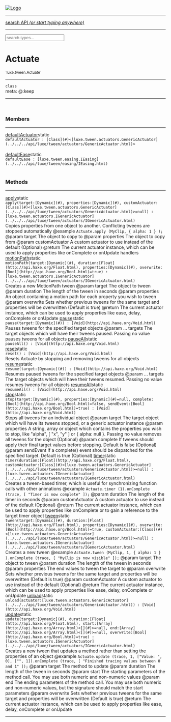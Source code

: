 
[![Logo](../../../images/logo.png)](../../../api/index.html)

<hr/>
<a href="#" id="search_bar" onclick="return;"><div> search API <em>(or start typing anywhere)</em> </div></a>
<hr/>

<script src="../../../js/omnibar.js"> </script>
<link rel="stylesheet" type="text/css" href="../../../css/omnibar.css" media="all">

<div id="omnibar"> <a href="#" onclick="return" id="omnibar_close"></a> <input id="omnibar_text" type="text" placeholder="search types..."></input></div>
<script  id="typelist" data-relpath="../../../" data-types="Luxe,luxe.AppConfig,luxe.Audio,luxe.Camera,luxe.Circle,luxe.Color,luxe.ColorHSL,luxe.ColorHSV,luxe.Component,luxe.Core,luxe.Cursor,luxe.Debug,luxe.Draw,luxe.EmitHandler,luxe.Emitter,luxe.Entity,luxe.Events,luxe.Game,luxe.GamepadEvent,luxe.GamepadEventType,luxe.ID,luxe.Input,luxe.InputEvent,luxe.InputType,luxe.InteractState,luxe.Key,luxe.KeyEvent,luxe.Log,luxe.Matrix,luxe.Mesh,luxe.ModState,luxe.MouseButton,luxe.MouseEvent,luxe.NineSlice,luxe.Objects,luxe.Parcel,luxe.ParcelProgress,luxe.Particle,luxe.ParticleEmitter,luxe.ParticleEmitterInitData,luxe.ParticleSystem,luxe.Physics,luxe.PhysicsEngine,luxe.ProjectionType,luxe.Quaternion,luxe.Rectangle,luxe.Scan,luxe.Scene,luxe.Screen,luxe.SizeMode,luxe.Sound,luxe.Sprite,luxe.State,luxe.States,luxe.Text,luxe.TextAlign,luxe.TextEvent,luxe.TextEventType,luxe.Timer,luxe.TouchEvent,luxe.Transform,luxe.Vec,luxe.Vector,luxe.Visual,luxe._Core.CoreThreadRequest,luxe._Core.LoadShaderInfo,luxe._Core.LoadTextureInfo,luxe._Emitter.EmitNode,luxe._Events.EventConnection,luxe._Events.EventObject,luxe._NineSlice.Slice,luxe._Parcel.DataInfo,luxe._Parcel.FontInfo,luxe._Parcel.ShaderInfo,luxe._Parcel.SoundInfo,luxe._Parcel.TextInfo,luxe.collision.Collision,luxe.collision.CollisionData,luxe.collision.ShapeDrawer,luxe.collision.ShapeDrawerLuxe,luxe.collision.shapes.Circle,luxe.collision.shapes.Polygon,luxe.collision.shapes.Shape,luxe.components.Components,luxe.components.cameras.FlyCamera,luxe.components.render.MeshComponent,luxe.components.sprite.SpriteAnimation,luxe.components.sprite.SpriteAnimationData,luxe.components.sprite.SpriteAnimationEventData,luxe.components.sprite.SpriteAnimationFrame,luxe.components.sprite.SpriteAnimationFrameEvent,luxe.components.sprite.SpriteAnimationFrameSource,luxe.components.sprite.SpriteAnimationType,luxe.debug.BatcherDebugView,luxe.debug.DebugInspectorOptions,luxe.debug.DebugView,luxe.debug.Inspector,luxe.debug.ProfilerDebugView,luxe.debug.RenderStats,luxe.debug.StatsDebugView,luxe.debug.TraceDebugView,luxe.debug._ProfilerDebugView.ProfilerBar,luxe.debug._ProfilerDebugView.ProfilerValue,luxe.importers.obj.Data,luxe.importers.obj.Normal,luxe.importers.obj.Reader,luxe.importers.obj.UV,luxe.importers.obj.Vector,luxe.importers.obj.Vertex,luxe.importers.texturepacker.TexturePackerData,luxe.importers.texturepacker.TexturePackerFrame,luxe.importers.texturepacker.TexturePackerJSON,luxe.importers.texturepacker.TexturePackerJSONType,luxe.importers.texturepacker.TexturePackerMeta,luxe.importers.texturepacker.TexturePackerRect,luxe.importers.texturepacker.TexturePackerSize,luxe.importers.texturepacker.TexturePackerSpriteAnimation,luxe.importers.tiled.TiledLayer,luxe.importers.tiled.TiledMap,luxe.importers.tiled.TiledMapData,luxe.importers.tiled.TiledMapOptions,luxe.importers.tiled.TiledObject,luxe.importers.tiled.TiledObjectGroup,luxe.importers.tiled.TiledObjectType,luxe.importers.tiled.TiledPolyObject,luxe.importers.tiled.TiledPropertyTile,luxe.importers.tiled.TiledTile,luxe.importers.tiled.TiledTileset,luxe.macros.BuildVersion,luxe.macros.ComponentRules,luxe.macros.EntityRules,luxe.options.BatcherOptions,luxe.options.BitmapFontOptions,luxe.options.CameraOptions,luxe.options.CircleGeometryOptions,luxe.options.ColorOptions,luxe.options.ComponentOptions,luxe.options.DrawArcOptions,luxe.options.DrawBoxOptions,luxe.options.DrawCircleOptions,luxe.options.DrawLineOptions,luxe.options.DrawNgonOptions,luxe.options.DrawPlaneOptions,luxe.options.DrawRectangleOptions,luxe.options.DrawRingOptions,luxe.options.DrawTextureOptions,luxe.options.EntityOptions,luxe.options.FontOptions,luxe.options.GeometryOptions,luxe.options.LineGeometryOptions,luxe.options.LuxeCameraOptions,luxe.options.MeshOptions,luxe.options.NineSliceOptions,luxe.options.ParcelOptions,luxe.options.ParcelProgressOptions,luxe.options.ParticleEmitterOptions,luxe.options.ParticleOptions,luxe.options.PlaneGeometryOptions,luxe.options.QuadGeometryOptions,luxe.options.RectangleGeometryOptions,luxe.options.ResourceOptions,luxe.options.SpriteOptions,luxe.options.StateOptions,luxe.options.StatesOptions,luxe.options.TextOptions,luxe.options.TextureOptions,luxe.options.TileLayerOptions,luxe.options.TileOptions,luxe.options.TilemapOptions,luxe.options.TilemapVisualOptions,luxe.options.TilesetOptions,luxe.options.VisualOptions,luxe.options._DrawOptions.DrawOptions,luxe.options._FontOptions.FontOptions,luxe.resource.DataResource,luxe.resource.JSONResource,luxe.resource.Resource,luxe.resource.ResourceManager,luxe.resource.ResourceStats,luxe.resource.ResourceType,luxe.resource.SoundResource,luxe.resource.TextResource,luxe.structural.BST,luxe.structural.BSTNode,luxe.structural.BSTTraverseMethod,luxe.structural.Bag,luxe.structural.BalancedBST,luxe.structural.BalancedBSTNode,luxe.structural.BalancedBSTNode_phoenix_geometry_GeometryKey_phoenix_geometry_Geometry,luxe.structural.BalancedBSTTraverseMethod,luxe.structural.BalancedBST_phoenix_geometry_GeometryKey_phoenix_geometry_Geometry,luxe.structural.Heap,luxe.structural.Pool,luxe.structural.Stack,luxe.structural.StackNode,luxe.structural._Bag.BagNode,luxe.structural._BalancedBST.NodeColor,luxe.tilemaps.Isometric,luxe.tilemaps.IsometricVisual,luxe.tilemaps.Ortho,luxe.tilemaps.OrthoVisual,luxe.tilemaps.Tile,luxe.tilemaps.TileArray,luxe.tilemaps.TileLayer,luxe.tilemaps.TileOffset,luxe.tilemaps.Tilemap,luxe.tilemaps.TilemapOrientation,luxe.tilemaps.TilemapVisual,luxe.tilemaps.TilemapVisualLayerGeometry,luxe.tilemaps.Tileset,luxe.tween.Actuate,luxe.tween.BezierPath,luxe.tween.ComponentPath,luxe.tween.IComponentPath,luxe.tween.LinearPath,luxe.tween.MotionPath,luxe.tween.ObjectHash,luxe.tween.RotationPath,luxe.tween._Actuate.TweenTimer,luxe.tween.actuators.GenericActuator,luxe.tween.actuators.IGenericActuator,luxe.tween.actuators.MethodActuator,luxe.tween.actuators.MotionPathActuator,luxe.tween.actuators.PropertyDetails,luxe.tween.actuators.PropertyPathDetails,luxe.tween.actuators.SimpleActuator,luxe.tween.easing.Back,luxe.tween.easing.BackEaseIn,luxe.tween.easing.BackEaseInOut,luxe.tween.easing.BackEaseOut,luxe.tween.easing.Bounce,luxe.tween.easing.BounceEaseIn,luxe.tween.easing.BounceEaseInOut,luxe.tween.easing.BounceEaseOut,luxe.tween.easing.Cubic,luxe.tween.easing.CubicEaseIn,luxe.tween.easing.CubicEaseInOut,luxe.tween.easing.CubicEaseOut,luxe.tween.easing.Elastic,luxe.tween.easing.ElasticEaseIn,luxe.tween.easing.ElasticEaseInOut,luxe.tween.easing.ElasticEaseOut,luxe.tween.easing.Expo,luxe.tween.easing.ExpoEaseIn,luxe.tween.easing.ExpoEaseInOut,luxe.tween.easing.ExpoEaseOut,luxe.tween.easing.IEasing,luxe.tween.easing.Linear,luxe.tween.easing.LinearEaseNone,luxe.tween.easing.Quad,luxe.tween.easing.QuadEaseIn,luxe.tween.easing.QuadEaseInOut,luxe.tween.easing.QuadEaseOut,luxe.tween.easing.Quart,luxe.tween.easing.QuartEaseIn,luxe.tween.easing.QuartEaseInOut,luxe.tween.easing.QuartEaseOut,luxe.tween.easing.Quint,luxe.tween.easing.QuintEaseIn,luxe.tween.easing.QuintEaseInOut,luxe.tween.easing.QuintEaseOut,luxe.tween.easing.Sine,luxe.tween.easing.SineEaseIn,luxe.tween.easing.SineEaseInOut,luxe.tween.easing.SineEaseOut,luxe.utils.GeometryUtils,luxe.utils.JSON,luxe.utils.Maths,luxe.utils.UUID,luxe.utils.Utils,luxe.utils._UUID.Rule30,luxe.utils.json.JSONDecoder,luxe.utils.json.JSONEncoder,luxe.utils.json.JSONParseError,luxe.utils.json.JSONToken,luxe.utils.json.JSONTokenType,luxe.utils.json.JSONTokenizer,phoenix.BatchGroup,phoenix.BatchState,phoenix.Batcher,phoenix.BatcherKey,phoenix.BitmapFont,phoenix.BlendEquation,phoenix.BlendMode,phoenix.Camera,phoenix.Circle,phoenix.ClampType,phoenix.Color,phoenix.ColorHSL,phoenix.ColorHSV,phoenix.ComponentOrder,phoenix.DualQuaternion,phoenix.FilterType,phoenix.FontInfo,phoenix.Matrix,phoenix.MatrixTransform,phoenix.PrimitiveType,phoenix.ProjectionType,phoenix.Quaternion,phoenix.Ray,phoenix.Rectangle,phoenix.RenderPass,phoenix.RenderPath,phoenix.RenderState,phoenix.RenderTexture,phoenix.Renderer,phoenix.RendererStats,phoenix.Shader,phoenix.Spatial,phoenix.TextAlign,phoenix.Texture,phoenix.Transform,phoenix.UniformValue,phoenix.UniformValueType,phoenix.Vec,phoenix.Vector,phoenix._Batcher.BlendEquation_Impl_,phoenix._Batcher.BlendMode_Impl_,phoenix._Batcher.PrimitiveType_Impl_,phoenix._BitmapFont.Character,phoenix._BitmapFont.Parser,phoenix._Vector.ComponentOrder_Impl_,phoenix._Vector.Vec_Impl_,phoenix.geometry.ArcGeometry,phoenix.geometry.CircleGeometry,phoenix.geometry.ComplexGeometry,phoenix.geometry.ComplexQuad,phoenix.geometry.CompositeGeometry,phoenix.geometry.Geometry,phoenix.geometry.GeometryKey,phoenix.geometry.GeometryState,phoenix.geometry.LineGeometry,phoenix.geometry.PlaneGeometry,phoenix.geometry.QuadGeometry,phoenix.geometry.RectangleGeometry,phoenix.geometry.RingGeometry,phoenix.geometry.TextGeometry,phoenix.geometry.TextureCoord,phoenix.geometry.TextureCoordSet,phoenix.geometry.Vertex,phoenix.utils.Rendering"></script>


<h1>Actuate</h1>
<small>`luxe.tween.Actuate`</small>



<hr/>

`class`<br/><span class="meta">
meta: @:keep</span>

<hr/>


&nbsp;
&nbsp;




<h3>Members</h3> <hr/><span class="member apipage">
                <a name="defaultActuator"><a class="lift" href="#defaultActuator">defaultActuator</a></a><span class="inline-block static">static</span><div class="clear"></div>
                <code class="signature apipage">defaultActuator : [Class](#)&lt;[luxe.tween.actuators.GenericActuator](../../../api/luxe/tween/actuators/GenericActuator.html)&gt;</code><br/></span>
            <span class="small_desc_flat"></span><br/><span class="member apipage">
                <a name="defaultEase"><a class="lift" href="#defaultEase">defaultEase</a></a><span class="inline-block static">static</span><div class="clear"></div>
                <code class="signature apipage">defaultEase : [luxe.tween.easing.IEasing](../../../api/luxe/tween/easing/IEasing.html)</code><br/></span>
            <span class="small_desc_flat"></span><br/>


<h3>Methods</h3> <hr/><span class="method apipage">
            <a name="apply"><a class="lift" href="#apply">apply</a></a><span class="inline-block static">static</span><div class="clear"></div>
            <code class="signature apipage">apply(target:[Dynamic](#)<span></span>, properties:[Dynamic](#)<span></span>, customActuator:[Class](#)&lt;[luxe.tween.actuators.GenericActuator](../../../api/luxe/tween/actuators/GenericActuator.html)&gt;<span>=null</span>) : [luxe.tween.actuators.IGenericActuator](../../../api/luxe/tween/actuators/IGenericActuator.html)</code><br/><span class="small_desc_flat">Copies properties from one object to another. Conflicting tweens are stopped automatically   
      @example     <code>Actuate.apply (MyClip, { alpha: 1 } );</code>   
      @param   target      The object to copy to   
      @param   properties      The object to copy from   
      @param   customActuator      A custom actuator to use instead of the default (Optional)   
      @return      The current actuator instance, which can be used to apply properties like onComplete or onUpdate handlers</span>


</span>
<span class="method apipage">
            <a name="motionPath"><a class="lift" href="#motionPath">motionPath</a></a><span class="inline-block static">static</span><div class="clear"></div>
            <code class="signature apipage">motionPath(target:[Dynamic](#)<span></span>, duration:[Float](http://api.haxe.org/Float.html)<span></span>, properties:[Dynamic](#)<span></span>, overwrite:[Bool](http://api.haxe.org/Bool.html)<span>=true</span>) : [luxe.tween.actuators.IGenericActuator](../../../api/luxe/tween/actuators/IGenericActuator.html)</code><br/><span class="small_desc_flat">Creates a new MotionPath tween   
      @param   target      The object to tween   
      @param   duration        The length of the tween in seconds   
      @param   properties      An object containing a motion path for each property you wish to tween   
      @param   overwrite       Sets whether previous tweens for the same target and properties will be overwritten (Default is true)   
      @return      The current actuator instance, which can be used to apply properties like ease, delay, onComplete or onUpdate</span>


</span>
<span class="method apipage">
            <a name="pause"><a class="lift" href="#pause">pause</a></a><span class="inline-block static">static</span><div class="clear"></div>
            <code class="signature apipage">pause(target:[Dynamic](#)<span></span>) : [Void](http://api.haxe.org/Void.html)</code><br/><span class="small_desc_flat">Pauses tweens for the specified target objects   
      @param   ... targets     The target objects which will have their tweens paused. Passing no value pauses tweens for all objects</span>


</span>
<span class="method apipage">
            <a name="pauseAll"><a class="lift" href="#pauseAll">pauseAll</a></a><span class="inline-block static">static</span><div class="clear"></div>
            <code class="signature apipage">pauseAll() : [Void](http://api.haxe.org/Void.html)</code><br/><span class="small_desc_flat"></span>


</span>
<span class="method apipage">
            <a name="reset"><a class="lift" href="#reset">reset</a></a><span class="inline-block static">static</span><div class="clear"></div>
            <code class="signature apipage">reset() : [Void](http://api.haxe.org/Void.html)</code><br/><span class="small_desc_flat">Resets Actuate by stopping and removing tweens for all objects</span>


</span>
<span class="method apipage">
            <a name="resume"><a class="lift" href="#resume">resume</a></a><span class="inline-block static">static</span><div class="clear"></div>
            <code class="signature apipage">resume(target:[Dynamic](#)<span></span>) : [Void](http://api.haxe.org/Void.html)</code><br/><span class="small_desc_flat">Resumes paused tweens for the specified target objects   
      @param   ... targets     The target objects which will have their tweens resumed. Passing no value resumes tweens for all objects</span>


</span>
<span class="method apipage">
            <a name="resumeAll"><a class="lift" href="#resumeAll">resumeAll</a></a><span class="inline-block static">static</span><div class="clear"></div>
            <code class="signature apipage">resumeAll() : [Void](http://api.haxe.org/Void.html)</code><br/><span class="small_desc_flat"></span>


</span>
<span class="method apipage">
            <a name="stop"><a class="lift" href="#stop">stop</a></a><span class="inline-block static">static</span><div class="clear"></div>
            <code class="signature apipage">stop(target:[Dynamic](#)<span></span>, properties:[Dynamic](#)<span>=null</span>, complete:[Bool](http://api.haxe.org/Bool.html)<span>=false</span>, sendEvent:[Bool](http://api.haxe.org/Bool.html)<span>=true</span>) : [Void](http://api.haxe.org/Void.html)</code><br/><span class="small_desc_flat">Stops all tweens for an individual object   
      @param   target      The target object which will have its tweens stopped, or a generic actuator instance   
      @param   properties      A string, array or object which contains the properties you wish to stop, like "alpha", [ "x", "y" ] or { alpha: null }. Passing no value removes all tweens for the object (Optional)   
      @param   complete        If tweens should apply their final target values before stopping. Default is false (Optional)   
      @param   sendEvent   If a complete() event should be dispatched for the specified target. Default is true (Optional)</span>


</span>
<span class="method apipage">
            <a name="timer"><a class="lift" href="#timer">timer</a></a><span class="inline-block static">static</span><div class="clear"></div>
            <code class="signature apipage">timer(duration:[Float](http://api.haxe.org/Float.html)<span></span>, customActuator:[Class](#)&lt;[luxe.tween.actuators.GenericActuator](../../../api/luxe/tween/actuators/GenericActuator.html)&gt;<span>=null</span>) : [luxe.tween.actuators.IGenericActuator](../../../api/luxe/tween/actuators/IGenericActuator.html)</code><br/><span class="small_desc_flat">Creates a tween-based timer, which is useful for synchronizing function calls with other animations   
      @example     <code>Actuate.timer (1).onComplete (trace, [ "Timer is now complete" ]);</code>   
      @param   duration        The length of the timer in seconds   
      @param   customActuator      A custom actuator to use instead of the default (Optional)   
      @return      The current actuator instance, which can be used to apply properties like onComplete or to gain a reference to the target timer object</span>


</span>
<span class="method apipage">
            <a name="tween"><a class="lift" href="#tween">tween</a></a><span class="inline-block static">static</span><div class="clear"></div>
            <code class="signature apipage">tween(target:[Dynamic](#)<span></span>, duration:[Float](http://api.haxe.org/Float.html)<span></span>, properties:[Dynamic](#)<span></span>, overwrite:[Bool](http://api.haxe.org/Bool.html)<span>=true</span>, customActuator:[Class](#)&lt;[luxe.tween.actuators.GenericActuator](../../../api/luxe/tween/actuators/GenericActuator.html)&gt;<span>=null</span>) : [luxe.tween.actuators.IGenericActuator](../../../api/luxe/tween/actuators/IGenericActuator.html)</code><br/><span class="small_desc_flat">Creates a new tween   
      @example     <code>Actuate.tween (MyClip, 1, { alpha: 1 } ).onComplete (trace, [ "MyClip is now visible" ]);</code>   
      @param   target      The object to tween   
      @param   duration        The length of the tween in seconds   
      @param   properties      The end values to tween the target to   
      @param   overwrite           Sets whether previous tweens for the same target and properties will be overwritten (Default is true)   
      @param   customActuator      A custom actuator to use instead of the default (Optional)   
      @return      The current actuator instance, which can be used to apply properties like ease, delay, onComplete or onUpdate</span>


</span>
<span class="method apipage">
            <a name="unload"><a class="lift" href="#unload">unload</a></a><span class="inline-block static">static</span><div class="clear"></div>
            <code class="signature apipage">unload(actuator:[luxe.tween.actuators.GenericActuator](../../../api/luxe/tween/actuators/GenericActuator.html)<span></span>) : [Void](http://api.haxe.org/Void.html)</code><br/><span class="small_desc_flat"></span>


</span>
<span class="method apipage">
            <a name="update"><a class="lift" href="#update">update</a></a><span class="inline-block static">static</span><div class="clear"></div>
            <code class="signature apipage">update(target:[Dynamic](#)<span></span>, duration:[Float](http://api.haxe.org/Float.html)<span></span>, start:[Array](http://api.haxe.org/Array.html)&lt;[](#)&gt;<span>=null</span>, end:[Array](http://api.haxe.org/Array.html)&lt;[](#)&gt;<span>=null</span>, overwrite:[Bool](http://api.haxe.org/Bool.html)<span>=true</span>) : [luxe.tween.actuators.IGenericActuator](../../../api/luxe/tween/actuators/IGenericActuator.html)</code><br/><span class="small_desc_flat">Creates a new tween that updates a method rather than setting the properties of an object   
      @example     <code>Actuate.update (trace, 1, ["Value: ", 0], ["", 1]).onComplete (trace, [ "Finished tracing values between 0 and 1" ]);</code>   
      @param   target      The method to update   
      @param   duration        The length of the tween in seconds   
      @param   start       The starting parameters of the method call. You may use both numeric and non-numeric values   
      @param   end     The ending parameters of the method call. You may use both numeric and non-numeric values, but the signature should match the start parameters   
      @param   overwrite       Sets whether previous tweens for the same target and properties will be overwritten (Default is true)   
      @return      The current actuator instance, which can be used to apply properties like ease, delay, onComplete or onUpdate</span>


</span>



<hr/>

&nbsp;
&nbsp;
&nbsp;
&nbsp;
